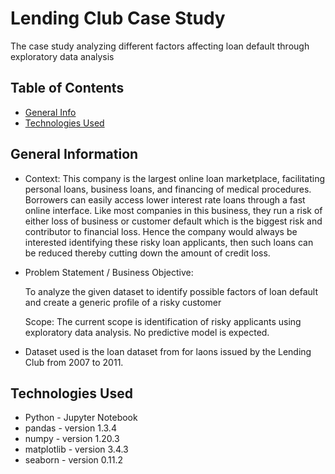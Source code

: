 # Lending Club Case Study
The case study analyzing different factors affecting loan default through exploratory data analysis


## Table of Contents
* [General Info](#general-information)
* [Technologies Used](#technologies-used)

## General Information
- Context:
    This company is the largest online loan marketplace, facilitating personal loans, business loans, and financing of medical procedures. Borrowers can easily access lower interest rate loans through a fast online interface.
    Like most companies in this business, they run a risk of either loss of business or customer default which is the biggest risk and contributor to financial loss.
    Hence the company would always be interested identifying these risky loan applicants, then such loans can be reduced thereby cutting down the amount of credit loss.

- Problem Statement / Business Objective:

    To analyze the given dataset to identify possible factors of loan default and create a generic profile of a risky customer
    
    Scope: The current scope is identification of risky applicants using exploratory data analysis. No predictive model is expected.

- Dataset used is the loan dataset from for laons issued by the Lending Club from 2007 to 2011.


## Technologies Used
- Python - Jupyter Notebook
- pandas - version 1.3.4
- numpy - version 1.20.3
- matplotlib - version 3.4.3
- seaborn - version 0.11.2


